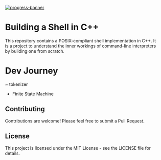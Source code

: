 [![progress-banner](https://backend.codecrafters.io/progress/shell/1d448baa-27c8-4f69-82fa-38152eb9e8dc)](https://app.codecrafters.io/users/codecrafters-bot?r=2qF)

# Building a Shell in C++

This repository contains a POSIX-compliant shell implementation in C++. It is a project to understand the inner workings of command-line interpreters by building one from scratch.

# Dev Journey 
~ tokenizer
- Finite State Machine


## Contributing

Contributions are welcome! Please feel free to submit a Pull Request.

## License

This project is licensed under the MIT License - see the LICENSE file for details.